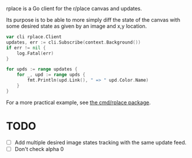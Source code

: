 rplace is a Go client for the r/place canvas and updates.

Its purpose is to be able to more simply diff the state of the canvas with some
desired state as given by an image and x,y location.

```go
var cli rplace.Client
updates, err := cli.Subscribe(context.Background())
if err != nil {
	log.Fatal(err)
}

for upds := range updates {
	for _, upd := range upds {
		fmt.Println(upd.Link(), " => " upd.Color.Name)	
	}
}
```

For a more practical example, see [the cmd/rplace
package](./cmd/rplace/main.go).

# TODO

- [ ] Add multiple desired image states tracking with the same update feed.
- [ ] Don't check alpha 0 
